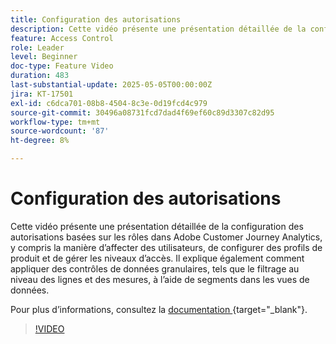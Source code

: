 ```yaml
---
title: Configuration des autorisations
description: Cette vidéo présente une présentation détaillée de la configuration des autorisations basées sur les rôles dans Adobe Customer Journey Analytics, y compris la manière d’affecter des utilisateurs, de configurer des profils de produit et de gérer les niveaux d’accès.
feature: Access Control
role: Leader
level: Beginner
doc-type: Feature Video
duration: 483
last-substantial-update: 2025-05-05T00:00:00Z
jira: KT-17501
exl-id: c6dca701-08b8-4504-8c3e-0d19fcd4c979
source-git-commit: 30496a08731fcd7dad4f69ef60c89d3307c82d95
workflow-type: tm+mt
source-wordcount: '87'
ht-degree: 8%

---
```


# Configuration des autorisations

Cette vidéo présente une présentation détaillée de la configuration des autorisations basées sur les rôles dans Adobe Customer Journey Analytics, y compris la manière d’affecter des utilisateurs, de configurer des profils de produit et de gérer les niveaux d’accès. Il explique également comment appliquer des contrôles de données granulaires, tels que le filtrage au niveau des lignes et des mesures, à l’aide de segments dans les vues de données.

Pour plus d’informations, consultez la [&#x200B; documentation &#x200B;](https://experienceleague.adobe.com/fr/docs/analytics-platform/using/technotes/access-control){target="_blank"}.

>[!VIDEO](https://video.tv.adobe.com/v/3463383/?learn=on)
